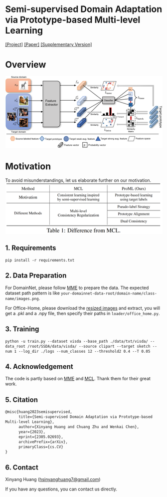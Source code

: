 

# Semi-supervised Domain Adaptation via Prototype-based Multi-level Learning
[[Project]](https://bupt-ai-cz.github.io/ProML/) [[Paper]](https://arxiv.org/abs/2305.02693) [[Supplementary Version]](https://github.com/bupt-ai-cz/ProML/blob/main/IJCAI2023Extend.pdf)

# Overview
![](framework.png)

# Motivation
To avoid misunderstandings, let us elaborate further on our motivation.
![](motivation.png)


## 1. Requirements
```shell
pip install -r requirements.txt
```

## 2. Data Preparation
For DomainNet, please follow [MME](https://github.com/VisionLearningGroup/SSDA_MME) to prepare the data. The expected dataset path pattern is like `your-domainnet-data-root/domain-name/class-name/images.png`.

For Office-Home, please download the [resized images](https://drive.google.com/file/d/1OkkrggGq35QSZNPuYhmrdmMZXtkqnBqO/view?usp=sharing) and extract, you will get a .pkl and a .npy file, then specify their paths in `loader/office_home.py`.

## 3. Training

```shell
python -u train.py --dataset visda --base_path ./data/txt/visda/ --data_root /root/SSDA/data/visda/ --source clipart --target sketch --num 1 --log_dir ./logs --num_classes 12 --threshold2 0.4 --T 0.05
```

## 4. Acknowledgement

The code is partly based on [MME](https://github.com/VisionLearningGroup/SSDA_MME) and [MCL](https://github.com/chester256/MCL). Thank them for their great work.


## 5. Citation
```shell
@misc{huang2023semisupervised,
      title={Semi-supervised Domain Adaptation via Prototype-based Multi-level Learning}, 
      author={Xinyang Huang and Chuang Zhu and Wenkai Chen},
      year={2023},
      eprint={2305.02693},
      archivePrefix={arXiv},
      primaryClass={cs.CV}
}
```

## 6. Contact

Xinyang Huang ([hsinyanghuang7@gmail.com](hsinyanghuang7@gmail.com))

If you have any questions, you can contact us directly.
